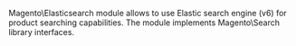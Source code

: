 Magento\Elasticsearch module allows to use Elastic search engine (v6) for product searching capabilities.
The module implements Magento\Search library interfaces.
